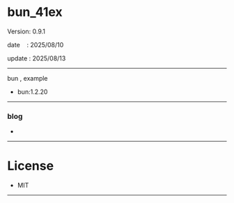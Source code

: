 ﻿# bun_41ex

 Version: 0.9.1

 date    : 2025/08/10

 update : 2025/08/13

***

bun , example

* bun:1.2.20

***
### blog

* 

***
# License

* MIT

***

